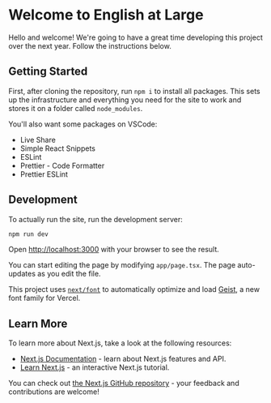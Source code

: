 # Welcome to English at Large

Hello and welcome! We're going to have a great time developing this project over the next year. Follow the instructions below.

## Getting Started

First, after cloning the repository, run `npm i` to install all packages. This sets up the infrastructure and everything you need for the site to work and stores it on a folder called `node_modules`.

You'll also want some packages on VSCode:

- Live Share
- Simple React Snippets
- ESLint
- Prettier - Code Formatter
- Prettier ESLint

## Development

To actually run the site, run the development server:

```bash
npm run dev
```

Open [http://localhost:3000](http://localhost:3000) with your browser to see the result.

You can start editing the page by modifying `app/page.tsx`. The page auto-updates as you edit the file.

This project uses [`next/font`](https://nextjs.org/docs/app/building-your-application/optimizing/fonts) to automatically optimize and load [Geist](https://vercel.com/font), a new font family for Vercel.

## Learn More

To learn more about Next.js, take a look at the following resources:

- [Next.js Documentation](https://nextjs.org/docs) - learn about Next.js features and API.
- [Learn Next.js](https://nextjs.org/learn) - an interactive Next.js tutorial.

You can check out [the Next.js GitHub repository](https://github.com/vercel/next.js) - your feedback and contributions are welcome!